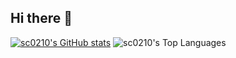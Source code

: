 ## Hi there 👋

<!--
**sc0210/sc0210** is a ✨ _special_ ✨ repository because its `README.md` (this file) appears on your GitHub profile.

Here are some ideas to get you started:

- 🔭 I’m currently working on ...
- 🌱 I’m currently learning ...
- 👯 I’m looking to collaborate on ...
- 🤔 I’m looking for help with ...
- 💬 Ask me about ...
- 📫 How to reach me: ...
- 😄 Pronouns: ...
- ⚡ Fun fact: ...
-->
[![sc0210's GitHub stats](https://github-readme-stats.vercel.app/api?username=sc0210&theme=vue-dark&rank_icon=github)](https://github.com/anuraghazra/github-readme-stats)
![sc0210's Top Languages](https://github-readme-stats.vercel.app/api/top-langs/?username=sc0210&show_icons=true&theme=vue-dark&hide_border=false&layout=compact)

<!--
[![Readme Card](https://github-readme-stats.vercel.app/api/pin/?username=sc0210&theme=vue-dark&repo=TexLive-Docker)](https://github.com/sc0210/TexLive-Docker)
[![Readme Card](https://github-readme-stats.vercel.app/api/pin/?username=sc0210&theme=vue-dark&repo=Particle-Tracking-OpenCV)](https://github.com/sc0210/Particle-Tracking-OpenCV)
-->
